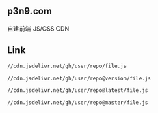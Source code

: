 ## p3n9.com
自建前端 JS/CSS CDN


## Link
```bash
//cdn.jsdelivr.net/gh/user/repo/file.js
```
```bash
//cdn.jsdelivr.net/gh/user/repo@version/file.js
```
```bash
//cdn.jsdelivr.net/gh/user/repo@latest/file.js
```
```bash
//cdn.jsdelivr.net/gh/user/repo@master/file.js
```
